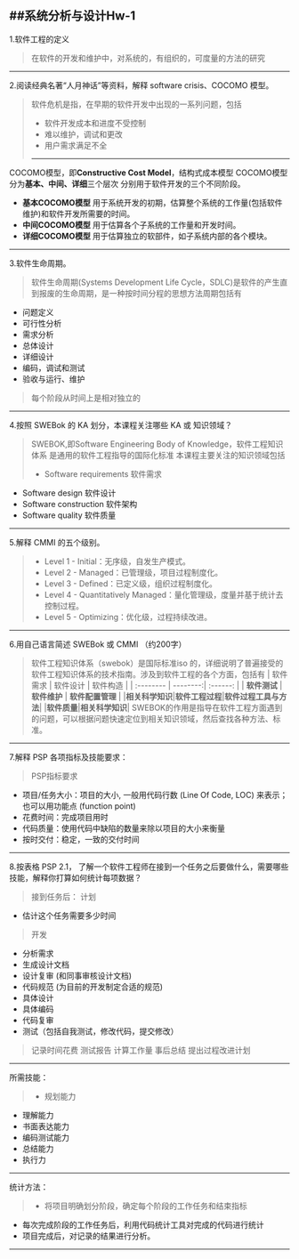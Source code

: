 ##系统分析与设计Hw-1
--------
1.软件工程的定义
> 在软件的开发和维护中，对系统的，有组织的，可度量的方法的研究

-----------
2.阅读经典名著“人月神话”等资料，解释 software crisis、COCOMO 模型。
>软件危机是指，在早期的软件开发中出现的一系列问题，包括
> - 软件开发成本和进度不受控制
> - 难以维护，调试和更改
> - 用户需求满足不全
> 
> -----------
COCOMO模型，即**Constructive Cost Model**，结构式成本模型
 COCOMO模型分为**基本、中间、详细**三个层次
 分别用于软件开发的三个不同阶段。
 - **基本COCOMO模型**  用于系统开发的初期，估算整个系统的工作量(包括软件维护)和软件开发所需要的时间。
 - **中间COCOMO模型**  用于估算各个子系统的工作量和开发时间。
 - **详细COCOMO模型**  用于估算独立的软部件，如子系统内部的各个模块。

-----------
3.软件生命周期。
>软件生命周期(Systems Development Life Cycle，SDLC)是软件的产生直到报废的生命周期，是一种按时间分程的思想方法周期包括有
- 问题定义 
- 可行性分析
- 需求分析
- 总体设计
- 详细设计
- 编码，调试和测试
- 验收与运行、维护

>每个阶段从时间上是相对独立的

-----------
4.按照 SWEBok 的 KA 划分，本课程关注哪些 KA 或 知识领域？
>SWEBOK,即Software Engineering Body of Knowledge，软件工程知识体系
>是通用的软件工程指导的国际化标准
>本课程主要关注的知识领域包括
>- Software requirements 软件需求
- Software design 软件设计
- Software construction 软件架构
- Software quality 软件质量

-----------
5.解释 CMMI 的五个级别。
>- Level 1 - Initial：无序级，自发生产模式。
>- Level 2 - Managed：已管理级，项目过程制度化。
>- Level 3 - Defined：已定义级，组织过程制度化。
>- Level 4 - Quantitatively Managed：量化管理级，度量并基于统计去控制过程。
>- Level 5 - Optimizing：优化级，过程持续改进。

-----------
6.用自己语言简述 SWEBok 或 CMMI （约200字）
>软件工程知识体系（swebok）是国际标准iso 的，详细说明了普遍接受的软件工程知识体系的技术指南。涉及到软件工程的各个方面，包括有
>| 软件需求      |    软件设计 |   软件构造   |
| :-------- | --------:| :------: |
| **软件测试**    |   **软件维护** |  **软件配置管理**  |
|**相关科学知识**|**软件工程过程**|**软件过程工具与方法**|
|**软件质量**|**相关科学知识**|
 SWEBOK的作用是指导在软件工程方面遇到的问题，可以根据问题快速定位到相关知识领域，然后查找各种方法、标准。

----------
7.解释 PSP 各项指标及技能要求：
> PSP指标要求
- 项目/任务大小：项目的大小, 一般用代码行数 (Line Of Code, LOC) 来表示；也可以用功能点 (function point)
- 花费时间：完成项目用时
- 代码质量：使用代码中缺陷的数量来除以项目的大小来衡量
- 按时交付：稳定，一致的交付时间

----------
8.按表格 PSP 2.1， 了解一个软件工程师在接到一个任务之后要做什么，需要哪些技能，解释你打算如何统计每项数据？
>接到任务后：
>计划
- 估计这个任务需要多少时间

>开发
- 分析需求
- 生成设计文档
- 设计复审 (和同事审核设计文档)
- 代码规范 (为目前的开发制定合适的规范)
- 具体设计
- 具体编码
- 代码复审
- 测试（包括自我测试，修改代码，提交修改）

>记录时间花费
测试报告
计算工作量
事后总结
提出过程改进计划

--------
所需技能：
>- 规划能力
- 理解能力
- 书面表达能力
- 编码测试能力
- 总结能力
- 执行力

--------
统计方法：

>- 将项目明确划分阶段，确定每个阶段的工作任务和结束指标
- 每次完成阶段的工作任务后，利用代码统计工具对完成的代码进行统计
- 项目完成后，对记录的结果进行分析。

--------